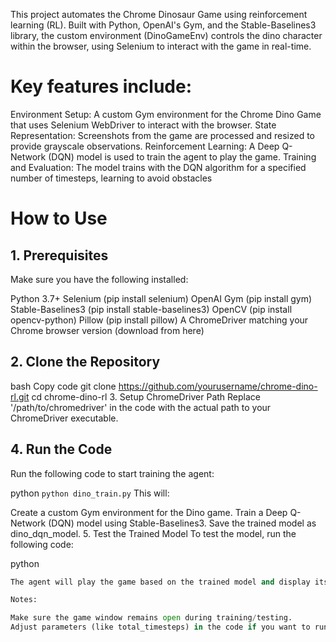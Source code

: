 This project automates the Chrome Dinosaur Game using reinforcement learning (RL). Built with Python, OpenAI's Gym, and the Stable-Baselines3 library, the custom environment (DinoGameEnv) controls the dino character within the browser, using Selenium to interact with the game in real-time.

# Key features include:

Environment Setup: A custom Gym environment for the Chrome Dino Game that uses Selenium WebDriver to interact with the browser.
State Representation: Screenshots from the game are processed and resized to provide grayscale observations.
Reinforcement Learning: A Deep Q-Network (DQN) model is used to train the agent to play the game.
Training and Evaluation: The model trains with the DQN algorithm for a specified number of timesteps, learning to avoid obstacles

# How to Use
## 1. Prerequisites
Make sure you have the following installed:

Python 3.7+
Selenium (pip install selenium)
OpenAI Gym (pip install gym)
Stable-Baselines3 (pip install stable-baselines3)
OpenCV (pip install opencv-python)
Pillow (pip install pillow)
A ChromeDriver matching your Chrome browser version (download from here)

## 2. Clone the Repository
bash
Copy code
git clone https://github.com/yourusername/chrome-dino-rl.git
cd chrome-dino-rl
3. Setup ChromeDriver Path
Replace '/path/to/chromedriver' in the code with the actual path to your ChromeDriver executable.

## 4. Run the Code
Run the following code to start training the agent:

python
```python dino_train.py```
This will:

Create a custom Gym environment for the Dino game.
Train a Deep Q-Network (DQN) model using Stable-Baselines3.
Save the trained model as dino_dqn_model.
5. Test the Trained Model
To test the model, run the following code:

python
```python dino_test.py 
The agent will play the game based on the trained model and display its performance.

Notes:

Make sure the game window remains open during training/testing.
Adjust parameters (like total_timesteps) in the code if you want to run longer training sessions.

